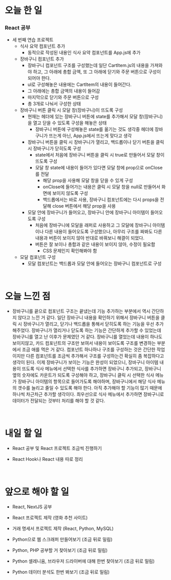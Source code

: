 # 오늘 한 일

### React 공부

- 세 번째 연습 프로젝트
  - 식사 요약 컴포넌트 추가
    - 동적으로 작성된 내용인 식사 요약 컴포넌트를 App.js에 추가
  - 장바구니 컴포넌트 추가
    - 장바구니 컴포넌트 구조를 구성했는데 일단 CartItem.js의 내용을 가져와야 하고, 그 아래에 총합 금액, 또 그 아래에 닫기와 주문 버튼으로 구성이 되어야 한다.
    - ul로 구성해놓은 내용에는 CartItem의 내용이 들어간다.
    - 그 아래에는 총합 금액의 내용이 들어감
    - 마지막으로 닫기와 주문 버튼으로 구성
    - 총 3개로 나눠서 구성한 상태
  - 장바구니 버튼 클릭 시 모달 창(장바구니)이 뜨도록 구성
    - 현재는 헤더에 있는 장바구니 버튼에 state를 추가해서 모달 창(장바구니)을 열고 닫을 수 있도록 구성을 해놓은 상태
      - 장바구니 버튼에 구성해놓은 state를 옮기는 것도 생각중 헤더에 장바구니가 뜨는게 아닌, App.js에서 뜨는게 맞다고 생각
    - 장바구니 버튼을 클릭 시 장바구니가 열리고, 백드롭이나 닫기 버튼을 클릭 시 장바구니가 닫히도록 구성
      - state에서 처음에 장바구니 버튼을 클릭 시 true로 만들어서 모달 창이 뜨도록 구성
      - 모달 창 state에 내용이 들어가 있다면 모달 창에 prop으로 onClose를 전달
        - 해당 prop을 사용해 모달 창을 닫을 수 있게 구성
        - onClose에 들어가는 내용은 클릭 시 모달 창을 null로 만들어서 화면에 보이지 않도록 구성
        - 백드롭에서는 바로 사용, 장바구니 컴포넌트에는 다시 props을 전달해 close 버튼에서 해당 prop을 사용
    - 모달 안에 장바구니가 들어오고, 장바구니 안에 장바구니 아이템이 들어오도록 구성
      - 처음에 장바구니에 모달을 래퍼로 사용하고 그 모달에 장바구니 아이템이나 다른 내용이 들어오도록 구성했으나, 아무리 구조를 짜봐도 다른 내용과 버튼이 보이지 않아 반대로 바꿔보니 해결이 되었다.
      - 버튼은 잘 보이나 총합과 같은 내용이 보이지 않아, 수정이 필요함
        - CSS 문제인지 확인해봐야 함
  - 모달 컴포넌트 구성
    - 모달 컴포넌트는 백드롭과 모달 안에 들어오는 장바구니 컴포넌트로 구성

<br />

# 오늘 느낀 점

- 장바구니를 끝으로 컴포넌트 구조는 끝냈는데 기능 추가하는 부분에서 역시 간단하지 않다고 느낀 거 같다. 일단 장바구니 내용을 확인하기 위해서 장바구니 버튼을 클릭 시 장바구니가 열리고, 닫기나 백드롭을 통해서 닫히도록 하는 기능을 우선 추가해주었다. 장바구니가 열리거나 닫도록 하는 기능은 간단하게 추가할 수 있었는데 장바구니를 열고 난 이후가 문제였던 거 같다. 장바구니를 열었는데 내용이 하나도 보이지않고, 카드 컴포넌트의 구조만 보여서 내용이 보이도록 구조를 변경하는 부분에서 조금 애를 먹은 거 같다. 컴포넌트 하나하나 구조를 구성하는 것은 간단한 작업이지만 다른 컴포넌트를 조금씩 추가해서 구조를 구성하는건 확실히 좀 복잡하다고 생각이 된다. 이제 장바구니가 보이는 기능은 완성이 되었으니, 장바구니 아이템 내용이 뜨도록 식사 메뉴에서 선택한 식사를 추가하면 장바구니 추가되고, 장바구니 옆의 숫자에도 카운트가 되도록 구성해야 하고, 장바구니 클릭 시 선택한 식사 메뉴가 장바구니 아이템의 항목으로 들어가도록 해야하며, 장바구니에서 해당 식사 메뉴의 갯수를 늘리고 줄일 수 있도록 해야 한다. 아직 추가해야 할 기능이 많기 때문에 하나씩 차근차근 추가할 생각이다. 최우선으로 식사 메뉴에서 추가하면 장바구니로 데이터가 전달되는 것부터 처리를 해야 할 것 같다.

<br />

# 내일 할 일

- React 공부 및 React 프로젝트 조금씩 진행하기

- React Hook나 React 내용 따로 정리

<br />

# 앞으로 해야 할 일

- React, NextJS 공부

- React 프로젝트 제작 (영화 추천 사이트)

- 거래 명세서 프로젝트 제작 (React, Python, MySQL)

- Python으로 웹 스크래퍼 만들어보기 (조금 뒤로 밀림)

- Python, PHP 공부할 거 찾아보기 (조금 뒤로 밀림)

- Python 셀레니움, 브라우저 드라이버에 대해 한번 찾아보기 (조금 뒤로 밀림)

- Python 데이터 분석도 한번 봐보기 (조금 뒤로 밀림)
